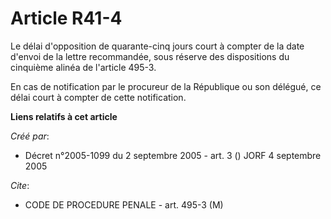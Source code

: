 # Article R41-4

Le délai d'opposition de quarante-cinq jours court à compter de la date d'envoi de la lettre recommandée, sous réserve des
dispositions du cinquième alinéa de l'article 495-3.

En cas de notification par le procureur de la République ou son délégué, ce délai court à compter de cette notification.

**Liens relatifs à cet article**

_Créé par_:

  - Décret n°2005-1099 du 2 septembre 2005 - art. 3 () JORF 4 septembre 2005

_Cite_:

  - CODE DE PROCEDURE PENALE - art. 495-3 (M)
